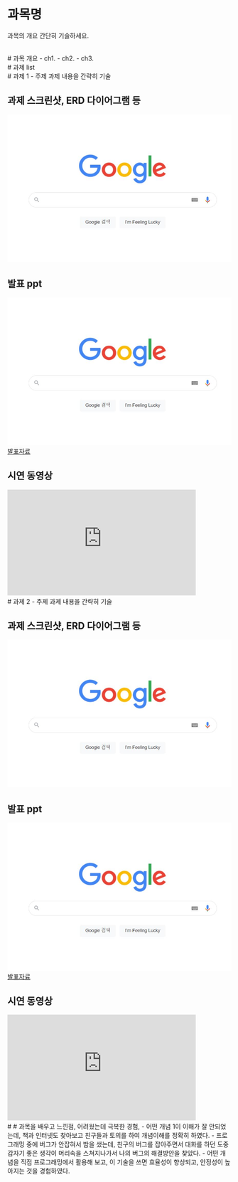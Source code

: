 # 과목명 
과목의 개요 간단히 기술하세요.

<br>
# 과목 개요
 - ch1. 
 - ch2. 
 - ch3. 

<br>
# 과제 list

<br>
# 과제 1 - 주제
과제 내용을 간략히 기술

## 과제 스크린샷, ERD 다이어그램 등
   <img src="ppt.JPG"/><br>

## 발표 ppt
   <img src="ppt.JPG"/>[발표자료](/project.pptx)<br>

## 시연 동영상  
<iframe width="424" height="238" src="https://www.youtube.com/embed/reOGfxYJre0" title="YouTube video player" frameborder="0" allow="accelerometer; autoplay; clipboard-write; encrypted-media; gyroscope; picture-in-picture" allowfullscreen></iframe>


<br>
# 과제 2 - 주제
과제 내용을 간략히 기술

## 과제 스크린샷,  ERD 다이어그램 등
   <img src="ppt.JPG"/><br>
   
## 발표 ppt
   <img src="ppt.JPG"/>[발표자료](/project.pptx)<br>

## 시연 동영상  
<iframe width="424" height="238" src="https://www.youtube.com/embed/reOGfxYJre0" title="YouTube video player" frameborder="0" allow="accelerometer; autoplay; clipboard-write; encrypted-media; gyroscope; picture-in-picture" allowfullscreen></iframe>



<br>
#
# 과목을 배우고 느낀점, 어려웠는데 극복한 경험,  
  - 어떤 개념 1이 이해가 잘 안되었는데, 책과 인터넷도 찾아보고 친구들과 토의를 하여 개념이해를 정확히 하였다. 
  - 프로그래밍 중에 버그가 안잡혀서 밤을 샜는데, 친구의 버그를 잡아주면서 대화를 하던 도중 갑자기 좋은 생각이 머리속을 스쳐지나가서 나의 버그의 해결방안을 찾았다.
  - 어떤 개념을 직접 프로그래밍에서 활용해 보고, 이 기술을 쓰면 효율성이 향상되고, 안정성이 높아지는 것을 경험하였다.

